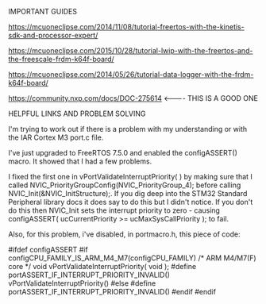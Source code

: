IMPORTANT GUIDES

https://mcuoneclipse.com/2014/11/08/tutorial-freertos-with-the-kinetis-sdk-and-processor-expert/

https://mcuoneclipse.com/2015/10/28/tutorial-lwip-with-the-freertos-and-the-freescale-frdm-k64f-board/

https://mcuoneclipse.com/2014/05/26/tutorial-data-logger-with-the-frdm-k64f-board/

https://community.nxp.com/docs/DOC-275614                        <---- THIS IS A GOOD ONE


HELPFUL LINKS AND PROBLEM SOLVING

I'm trying to work out if there is a problem with my understanding or with the IAR Cortex M3 port.c file.

I've just upgraded to FreeRTOS 7.5.0 and enabled the configASSERT() macro. It  showed that I had a few problems.

I fixed the first one in vPortValidateInterruptPriority( ) by making sure that I called     NVIC_PriorityGroupConfig(NVIC_PriorityGroup_4); before calling NVIC_Init(&NVIC_InitStructure);. If you dig deep into the STM32 Standard Peripheral library docs it does say to do this but I didn't notice. If you don't do this then NVIC_Init sets the interrupt priority to zero - causing configASSERT( ucCurrentPriority >= ucMaxSysCallPriority ); to fail.

Also, for this problem, i've disabled, in portmacro.h, this piece of code:

#ifdef configASSERT
#if configCPU_FAMILY_IS_ARM_M4_M7(configCPU_FAMILY) /* ARM M4/M7(F) core */
  void vPortValidateInterruptPriority( void );
  #define portASSERT_IF_INTERRUPT_PRIORITY_INVALID() 	vPortValidateInterruptPriority()
#else
  #define portASSERT_IF_INTERRUPT_PRIORITY_INVALID()
#endif
#endif